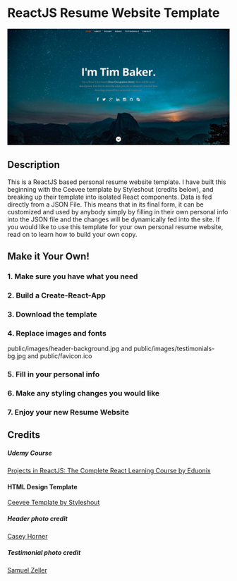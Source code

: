 # ReactJS Resume Website Template
![ReactJS Resume Website Template](resume-screenshot.jpg?raw=true "ReactJS Resume Website Template")
## Description
This is a ReactJS based personal resume website template. I have built this beginning with the Ceevee template by Styleshout (credits below), and breaking up their template into isolated React components. Data is fed directly from a JSON File. This means that in its final form, it can be customized and used by anybody simply by filling in their own personal info into the JSON file and the changes will be dynamically fed into the site. If you would like to use this template for your own personal resume website, read on to learn how to build your own copy.

## Make it Your Own!
### 1. Make sure you have what you need
### 2. Build a Create-React-App
### 3. Download the template
### 4. Replace images and fonts
public/images/header-background.jpg and public/images/testimonials-bg.jpg and public/favicon.ico
### 5. Fill in your personal info
### 6. Make any styling changes you would like
### 7. Enjoy your new Resume Website


## Credits
##### Udemy Course
<a href="https://www.udemy.com/projects-in-reactjs-the-complete-react-learning-course/learn/v4/overview">Projects in ReactJS: The Complete React Learning Course by Eduonix</a>

#### HTML Design Template
<a href="https://www.styleshout.com/free-templates/ceevee/">Ceevee Template by Styleshout</a>

##### Header photo credit
<a href="https://unsplash.com/@mischievous_penguins?utm_medium=referral&amp;utm_campaign=photographer-credit&amp;utm_content=creditBadge">Casey Horner</a>

##### Testimonial photo credit
<a href="https://unsplash.com/@samuelzeller?utm_medium=referral&amp;utm_campaign=photographer-credit&amp;utm_content=creditBadge">Samuel Zeller</a>

